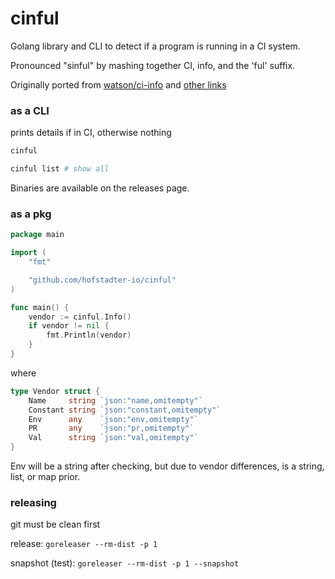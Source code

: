 # cinful

Golang library and CLI to detect if a program
is running in a CI system.

Pronounced "sinful" by mashing together CI, info, and the 'ful' suffix.

Originally ported from [watson/ci-info](https://github.com/watson/ci-info)
and [other links](https://adamj.eu/tech/2020/03/09/detect-if-your-tests-are-running-on-ci/)


### as a CLI

prints details if in CI, otherwise nothing

```sh
cinful

cinful list # show all
```

Binaries are available on the releases page.


### as a pkg

```go
package main

import (
	"fmt"

	"github.com/hofstadter-io/cinful"
)

func main() {
	vendor := cinful.Info()
	if vendor != nil {
		fmt.Println(vendor)
	}
}
```

where

```go
type Vendor struct {
	Name     string `json:"name,omitempty"`
	Constant string `json:"constant,omitempty"`
	Env      any    `json:"env,omitempty"`
	PR       any    `json:"pr,omitempty"`
	Val      string `json:"val,omitempty"`
}
```

Env will be a string after checking,
but due to vendor differences, is a
string, list, or map prior.

### releasing

git must be clean first

release: `goreleaser --rm-dist -p 1`

snapshot (test): `goreleaser --rm-dist -p 1 --snapshot`
